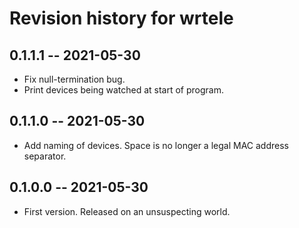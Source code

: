 # Revision history for wrtele

## 0.1.1.1 -- 2021-05-30

* Fix null-termination bug.
* Print devices being watched at start of program.

## 0.1.1.0 -- 2021-05-30

* Add naming of devices. Space is no longer a legal MAC address separator.

## 0.1.0.0 -- 2021-05-30

* First version. Released on an unsuspecting world.
